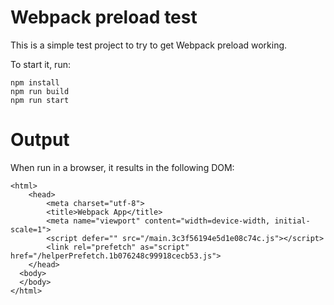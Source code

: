 # Webpack preload test
This is a simple test project to try to get Webpack preload working.

To start it, run:
```
npm install
npm run build
npm run start
```

# Output 
When run in a browser, it results in the following DOM:
``` lang-html
<html>
    <head>
        <meta charset="utf-8">
        <title>Webpack App</title>
        <meta name="viewport" content="width=device-width, initial-scale=1">
        <script defer="" src="/main.3c3f56194e5d1e08c74c.js"></script>
        <link rel="prefetch" as="script" href="/helperPrefetch.1b076248c99918cecb53.js">
    </head>
  <body>
  </body>
</html>
```